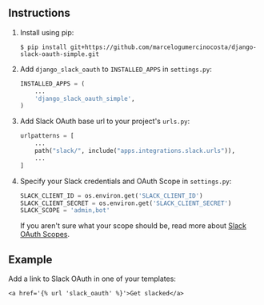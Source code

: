 ## Instructions

1. Install using pip:

    ```
    $ pip install git+https://github.com/marcelogumercinocosta/django-slack-oauth-simple.git

2. Add `django_slack_oauth` to `INSTALLED_APPS` in `settings.py`:

    ```python
    INSTALLED_APPS = (
        ...
        'django_slack_oauth_simple',
    )

3. Add Slack OAuth base url to your project's `urls.py`:

    ```python
    urlpatterns = [
        ...
        path("slack/", include("apps.integrations.slack.urls")),
        ...
    ]
    ```

4. Specify your Slack credentials and OAuth Scope in `settings.py`:

    ```python
    SLACK_CLIENT_ID = os.environ.get('SLACK_CLIENT_ID')
    SLACK_CLIENT_SECRET = os.environ.get('SLACK_CLIENT_SECRET')
    SLACK_SCOPE = 'admin,bot'
    ```
    If you aren't sure what your scope should be, read more about [Slack OAuth Scopes](https://api.slack.com/docs/oauth-scopes).


## Example

Add a link to Slack OAuth in one of your templates:

```
<a href='{% url 'slack_oauth' %}'>Get slacked</a>